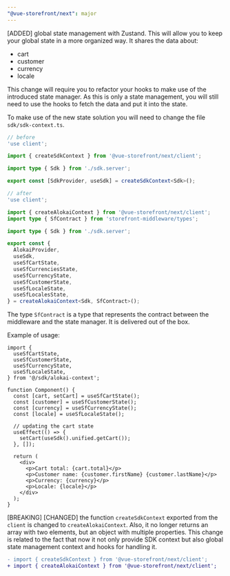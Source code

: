 ```yaml
---
"@vue-storefront/next": major
---
```


[ADDED] global state management with Zustand. This will allow you to keep your global state in a more organized way.
It shares the data about:
- cart
- customer
- currency
- locale

This change will require you to refactor your hooks to make use of the introduced state manager.
As this is only a state management, you will still need to use the hooks to fetch the data and put it into the state.

To make use of the new state solution you will need to change the file `sdk/sdk-context.ts`.

```ts
// before
'use client';

import { createSdkContext } from '@vue-storefront/next/client';

import type { Sdk } from './sdk.server';

export const [SdkProvider, useSdk] = createSdkContext<Sdk>();
```

```ts
// after
'use client';

import { createAlokaiContext } from '@vue-storefront/next/client';
import type { SfContract } from 'storefront-middleware/types';

import type { Sdk } from './sdk.server';

export const {
  AlokaiProvider,
  useSdk,
  useSfCartState,
  useSfCurrenciesState,
  useSfCurrencyState,
  useSfCustomerState,
  useSfLocaleState,
  useSfLocalesState,
} = createAlokaiContext<Sdk, SfContract>();
```

The type `SfContract` is a type that represents the contract between the middleware and the state manager. 
It is delivered out of the box.

Example of usage:

```tsx
import { 
  useSfCartState,
  useSfCustomerState,
  useSfCurrencyState,
  useSfLocaleState,
} from '@/sdk/alokai-context';

function Component() {
  const [cart, setCart] = useSfCartState();
  const [customer] = useSfCustomerState();
  const [currency] = useSfCurrencyState();
  const [locale] = useSfLocaleState();

  // updating the cart state
  useEffect(() => {
    setCart(useSdk().unified.getCart());
  }, []);
  
  return (
    <div>
      <p>Cart total: {cart.total}</p>
      <p>Customer name: {customer.firstName} {customer.lastName}</p>
      <p>Currency: {currency}</p>
      <p>Locale: {locale}</p>
    </div>
  );
}

```

[BREAKING] [CHANGED] the function `createSdkContext` exported from the `client` is changed to `createAlokaiContext`. 
Also, it no longer returns an array with two elements, but an object with multiple properties.
This change is related to the fact that now it not only provide SDK context but also global state management context and hooks for handling it.

```diff
- import { createSdkContext } from '@vue-storefront/next/client';
+ import { createAlokaiContext } from '@vue-storefront/next/client';
```
